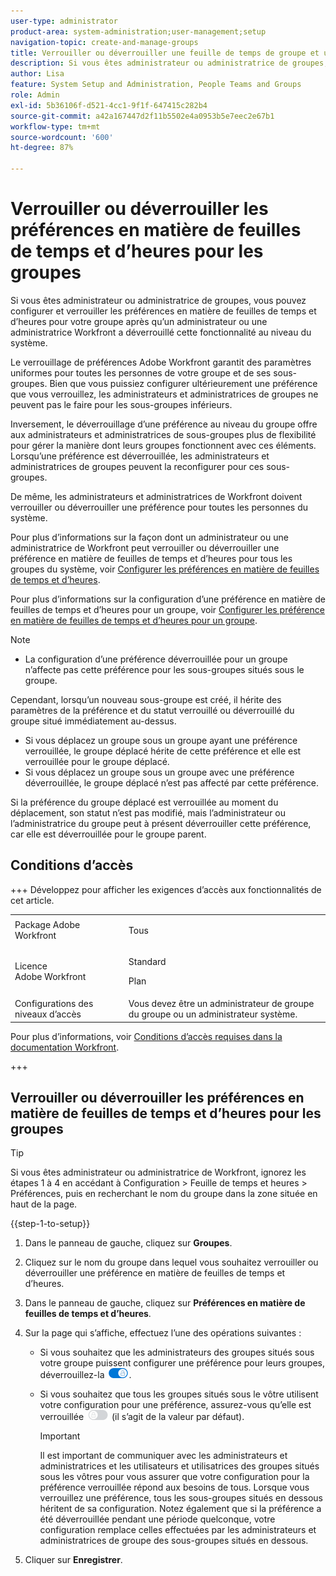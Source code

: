 ```yaml
---
user-type: administrator
product-area: system-administration;user-management;setup
navigation-topic: create-and-manage-groups
title: Verrouiller ou déverrouiller une feuille de temps de groupe et une préférence horaire
description: Si vous êtes administrateur ou administratrice de groupes, vous pouvez configurer et verrouiller les préférences en matière de feuilles de temps et d’heures pour votre groupe après qu’un administrateur ou une administratrice Workfront a déverrouillé cette fonctionnalité au niveau du système.
author: Lisa
feature: System Setup and Administration, People Teams and Groups
role: Admin
exl-id: 5b36106f-d521-4cc1-9f1f-647415c282b4
source-git-commit: a42a167447d2f11b5502e4a0953b5e7eec2e67b1
workflow-type: tm+mt
source-wordcount: '600'
ht-degree: 87%

---
```


# Verrouiller ou déverrouiller les préférences en matière de feuilles de temps et d’heures pour les groupes

Si vous êtes administrateur ou administratrice de groupes, vous pouvez configurer et verrouiller les préférences en matière de feuilles de temps et d’heures pour votre groupe après qu’un administrateur ou une administratrice Workfront a déverrouillé cette fonctionnalité au niveau du système.

Le verrouillage de préférences Adobe Workfront garantit des paramètres uniformes pour toutes les personnes de votre groupe et de ses sous-groupes. Bien que vous puissiez configurer ultérieurement une préférence que vous verrouillez, les administrateurs et administratrices de groupes ne peuvent pas le faire pour les sous-groupes inférieurs.

Inversement, le déverrouillage d’une préférence au niveau du groupe offre aux administrateurs et administratrices de sous-groupes plus de flexibilité pour gérer la manière dont leurs groupes fonctionnent avec ces éléments. Lorsqu’une préférence est déverrouillée, les administrateurs et administratrices de groupes peuvent la reconfigurer pour ces sous-groupes.

De même, les administrateurs et administratrices de Workfront doivent verrouiller ou déverrouiller une préférence pour toutes les personnes du système.

Pour plus d’informations sur la façon dont un administrateur ou une administratrice de Workfront peut verrouiller ou déverrouiller une préférence en matière de feuilles de temps et d’heures pour tous les groupes du système, voir [Configurer les préférences en matière de feuilles de temps et d’heures](../../../administration-and-setup/set-up-workfront/configure-timesheets-schedules/timesheet-and-hour-preferences.md).

Pour plus d’informations sur la configuration d’une préférence en matière de feuilles de temps et d’heures pour un groupe, voir [Configurer les préférence en matière de feuilles de temps et d’heures pour un groupe](../../../administration-and-setup/manage-groups/create-and-manage-groups/configure-timesheet-hour-preferences-group.md).

<!--
Unlike other Lock/Unlock articles that start just like this one, we need the steps here. In other areas, the lock/unlock step is part of the article about setting preferences or creating statuses.</p>
-->

>[!NOTE]
>
>* La configuration d’une préférence déverrouillée pour un groupe n’affecte pas cette préférence pour les sous-groupes situés sous le groupe.
>
>  Cependant, lorsqu’un nouveau sous-groupe est créé, il hérite des paramètres de la préférence et du statut verrouillé ou déverrouillé du groupe situé immédiatement au-dessus.
>
>* Si vous déplacez un groupe sous un groupe ayant une préférence verrouillée, le groupe déplacé hérite de cette préférence et elle est verrouillée pour le groupe déplacé.
>* Si vous déplacez un groupe sous un groupe avec une préférence déverrouillée, le groupe déplacé n’est pas affecté par cette préférence.
>
>  Si la préférence du groupe déplacé est verrouillée au moment du déplacement, son statut n’est pas modifié, mais l’administrateur ou l’administratrice du groupe peut à présent déverrouiller cette préférence, car elle est déverrouillée pour le groupe parent.

## Conditions d’accès

+++ Développez pour afficher les exigences d’accès aux fonctionnalités de cet article.

<table style="table-layout:auto"> 
 <col> 
 <col> 
 <tbody> 
  <tr> 
   <td>Package Adobe Workfront</td> 
   <td><p>Tous</p></td> 
  </tr> 
  <tr> 
   <td>Licence Adobe Workfront</td> 
   <td><p>Standard</p>
       <p>Plan</p></td>
  </tr>
  <tr> 
   <td>Configurations des niveaux d’accès</td> 
   <td>Vous devez être un administrateur de groupe du groupe ou un administrateur système.</td>
  </tr>
 </tbody> 
</table>

Pour plus d’informations, voir [Conditions d’accès requises dans la documentation Workfront](/help/quicksilver/administration-and-setup/add-users/access-levels-and-object-permissions/access-level-requirements-in-documentation.md).

+++

## Verrouiller ou déverrouiller les préférences en matière de feuilles de temps et d’heures pour les groupes

>[!TIP]
>
>Si vous êtes administrateur ou administratrice de Workfront, ignorez les étapes 1 à 4 en accédant à Configuration > Feuille de temps et heures > Préférences, puis en recherchant le nom du groupe dans la zone située en haut de la page.

{{step-1-to-setup}}

1. Dans le panneau de gauche, cliquez sur **Groupes**.
1. Cliquez sur le nom du groupe dans lequel vous souhaitez verrouiller ou déverrouiller une préférence en matière de feuilles de temps et d’heures.
1. Dans le panneau de gauche, cliquez sur **Préférences en matière de feuilles de temps et d’heures**.

1. Sur la page qui s’affiche, effectuez l’une des opérations suivantes :

   * Si vous souhaitez que les administrateurs des groupes situés sous votre groupe puissent configurer une préférence pour leurs groupes, déverrouillez-la ![bouton Déverrouiller](assets/unlock-toggle-button.png).
   * Si vous souhaitez que tous les groupes situés sous le vôtre utilisent votre configuration pour une préférence, assurez-vous qu’elle est verrouillée ![bascule Verrouiller](assets/lock-toggle-button.png) (il s’agit de la valeur par défaut).

     >[!IMPORTANT]
     >
     >Il est important de communiquer avec les administrateurs et administratrices et les utilisateurs et utilisatrices des groupes situés sous les vôtres pour vous assurer que votre configuration pour la préférence verrouillée répond aux besoins de tous. Lorsque vous verrouillez une préférence, tous les sous-groupes situés en dessous héritent de sa configuration. Notez également que si la préférence a été déverrouillée pendant une période quelconque, votre configuration remplace celles effectuées par les administrateurs et administratrices de groupe des sous-groupes situés en dessous.

1. Cliquer sur **Enregistrer**.
